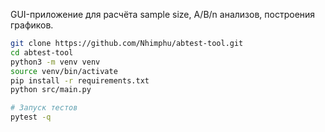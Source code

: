GUI-приложение для расчёта sample size, A/B/n анализов, построения графиков.

```bash
git clone https://github.com/Nhimphu/abtest-tool.git
cd abtest-tool
python3 -m venv venv
source venv/bin/activate
pip install -r requirements.txt
python src/main.py

# Запуск тестов
pytest -q
```
